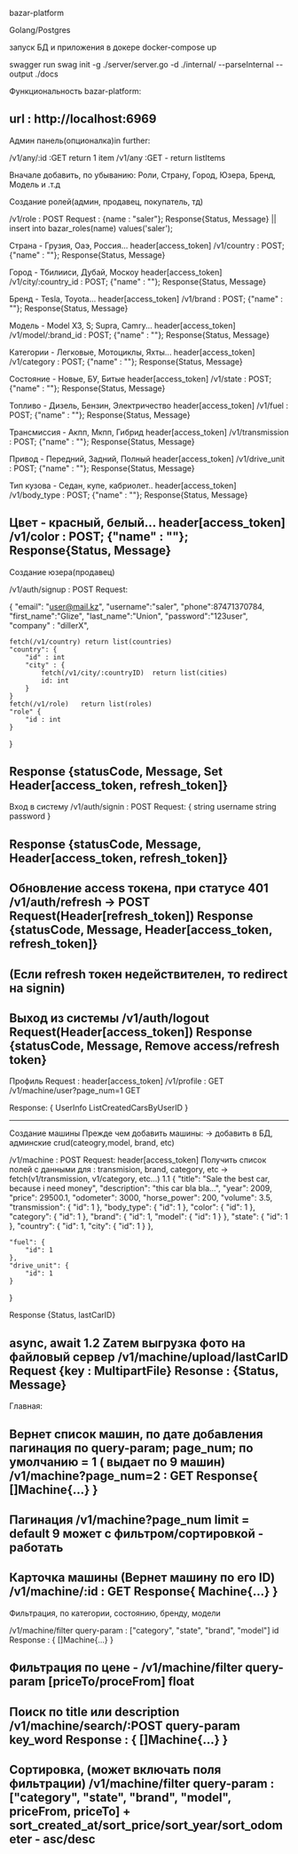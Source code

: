 bazar-platform

Golang/Postgres

<!-- heroku pg:psql  postgresql-rigid-87766  --app bazarx-app   <  ./build/sql/create_tables.sql -->

запуск БД  и приложения в докере
docker-compose up

swagger run
swag init -g ./server/server.go -d ./internal/ --parseInternal --output ./docs

Функциональность bazar-platform:

url : http://localhost:6969
-------------------------------

Админ панель(опционалка)in further:

/v1/any/:id :GET return 1 item
/v1/any :GET - return listItems

Вначале добавить, по убыванию:
Роли, Страну, Город, Юзера,  Бренд, Модель и .т.д

Создание ролей(админ, продавец, покупатель, тд)
<!-- header:token(admin) -->
/v1/role : POST
Request : {name : "saler"}; Response{Status, Message}
|| insert into bazar_roles(name) values('saler');


Страна - Грузия, Оаэ, Россия...
 header[access_token]
/v1/country : POST; {"name" : ""};  Response{Status, Message}

Город - Тбилииси, Дубай, Москоу
 header[access_token]
/v1/city/:country_id : POST; {"name" : ""}; Response{Status, Message}

Бренд  - Tesla, Toyota...
 header[access_token]
/v1/brand : POST; {"name" : ""}; Response{Status, Message}

Модель - Model X3, S;  Supra, Camry...
 header[access_token]
/v1/model/:brand_id : POST; {"name" : ""}; Response{Status, Message}

Категории - Легковые, Мотоциклы, Яхты...
 header[access_token]
/v1/category : POST; {"name" : ""}; Response{Status, Message}

Состояние - Новые, БУ, Битые
 header[access_token]
/v1/state : POST; {"name" : ""}; Response{Status, Message}

Топливо - Дизель, Бензин, Электричество
 header[access_token]
/v1/fuel : POST; {"name" : ""}; Response{Status, Message}

Трансмиссия - Акпп, Мкпп, Гибрид
 header[access_token]
/v1/transmission : POST; {"name" : ""}; Response{Status, Message}

Привод - Передний, Задний, Полный
 header[access_token]
/v1/drive_unit : POST; {"name" : ""}; Response{Status, Message}

Тип кузова -  Седан, купе, кабриолет..
 header[access_token]
/v1/body_type : POST; {"name" : ""}; Response{Status, Message}

Цвет - красный, белый...
 header[access_token]
/v1/color : POST; {"name" : ""}; Response{Status, Message}
------------------------------

Создание юзера(продавец)

/v1/auth/signup : POST
Request: 

{
	"email": "user@mail.kz",
	"username":"saler",
	"phone":87471370784,
	"first_name":"Glize",
	"last_name":"Union",
	"password":"123user",
    "company" : "dillerX",

    fetch(/v1/country) return list(countries)
    "country": {
        "id" : int
        "city" : {
            fetch(/v1/city/:countryID)  return list(cities)
            id: int
        }
    }
    fetch(/v1/role)   return list(roles)
    "role" {
        "id : int
    }
}

Response {statusCode, Message, Set Header[access_token, refresh_token]}
------------------------------

Вход в систему
/v1/auth/signin : POST
Request: 
{
	 string username
	 string password
}

Response {statusCode, Message, Header[access_token, refresh_token]}
------------------------------

Обновление access токена, при  статусе 401
/v1/auth/refresh -> POST
Request(Header[refresh_token]) 
Response {statusCode, Message, Header[access_token, refresh_token]}
------------------------------
(Если refresh токен недействителен, то redirect на  signin)
------------------------------

Выход из системы
/v1/auth/logout
Request(Header[access_token])
Response {statusCode, Message, Remove access/refresh token}
------------------------------

Профиль
Request : header[access_token]
/v1/profile : GET
/v1/machine/user?page_num=1 GET

Response:  {
    UserInfo
    ListCreatedCarsByUserID
}

------------------------------

Создание машины 
Прежде чем добавить машины: -> добавить  в БД, админские crud(cateogry,model, brand, etc)

/v1/machine : POST
Request:
 header[access_token]
Получить список полей с данными для :    transmision, brand, category, etc -> fetch(v1/transmission, v1/category, etc...)
1.1
{
    "title": "Sale the best car, because i need money",
    "description": "this car bla bla...",
    "year": 2009,
    "price": 29500.1,
    "odometer": 3000,
    "horse_power": 200,
    "volume": 3.5,
    "transmission": {
        "id": 1
    },
    "body_type": {
        "id": 1
    },
    "color": {
        "id": 1
    },
    "category": {
        "id": 1
    },
    "brand": {
        "id": 1,
        "model": {
            "id": 1
        }
    },
    "state": {
        "id": 1
    },
    "country": {
        "id": 1,
           "city": {
             "id": 1
        }
    },

    "fuel": {
        "id": 1
    },
    "drive_unit": {
        "id": 1
    }
}

Response {Status, lastCarID}

async, await
1.2
Zатем выгрузка фото на файловый сервер
/v1/machine/upload/lastCarID
Request {key : MultipartFile}
Resonse : {Status, Message}
------------------------------

Главная:

Вернет список машин, по дате добавления
пагинация по query-param; page_num; по умолчанию = 1 ( выдает по  9 машин)
/v1/machine?page_num=2 : GET
Response{
    []Machine{...}
}
------------------------------

Пагинация 
/v1/machine?page_num
limit = default 9
может с фильтром/сортировкой - работать
------------------------------

Карточка машины (Вернет машину по его ID)
/v1/machine/:id : GET
Response{
    Machine{...}
}
------------------------------

Фильтрация, по категории, состоянию,  бренду, модели

/v1/machine/filter query-param : ["category", "state", "brand", "model"] id
Response : {
    []Machine{...}
}

Фильтрация по цене - /v1/machine/filter query-param [priceTo/proceFrom] float
------------------------------

Поиск по title или description
/v1/machine/search/:POST query-param key_word
Response : {
    []Machine{...}
}
------------------------------

Сортировка, (может включать поля фильтрации)
/v1/machine/filter query-param : ["category", "state", "brand", "model", priceFrom, priceTo] +  
sort_created_at/sort_price/sort_year/sort_odometer - asc/desc
------------------------------